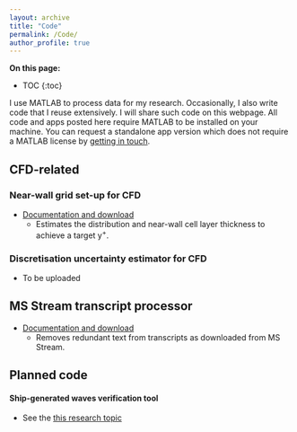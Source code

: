 ```yaml
---
layout: archive
title: "Code"
permalink: /Code/
author_profile: true
---
```


**On this page:**
* TOC
{:toc}


I use MATLAB to process data for my research. Occasionally, I also write code that I reuse extensively. I will share such code on this webpage. All code and apps posted here require MATLAB to be installed on your machine. You can request a standalone app version which does not require a MATLAB license by [getting in touch](/get-in-touch).


## CFD-related

### Near-wall grid set-up for CFD
- [Documentation and download](https://momchil-terziev.github.io/Code/Near-wall-grid)
  - Estimates the distribution and near-wall cell layer thickness to achieve a target y<sup>+</sup>. 

### Discretisation uncertainty estimator for CFD
- To be uploaded

## MS Stream transcript processor
- [Documentation and download](https://momchil-terziev.github.io/Code/Transcript-app/)
  - Removes redundant text from transcripts as downloaded from MS Stream.

## Planned code

#### Ship-generated waves verification tool
* See the [this research topic](https://momchil-terziev.github.io/research-topics#8-development-of-a-wave-verification-tool-for-cfd-predictions)

